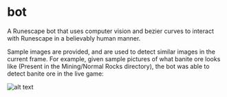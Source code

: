# bot
A Runescape bot that uses computer vision and bezier curves to interact with Runescape in a believably human manner.

Sample images are provided, and are used to detect similar images in the current frame. For example, given sample pictures of what banite ore looks like (Present in the Mining/Normal Rocks directory), the bot was able to detect banite ore in the live game:

![alt text](https://github.com/kunaalsharma/bot/blob/master/sample.png "Banite Ore being detected")
